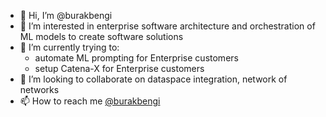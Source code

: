 - 👋 Hi, I’m @burakbengi
- 👀 I’m interested in enterprise software architecture and orchestration of ML models to create software solutions
- 🌱 I’m currently trying to:
  - automate ML prompting for Enterprise customers
  - setup Catena-X for Enterprise customers
- 💞️ I’m looking to collaborate on dataspace integration, network of networks
- 📫 How to reach me [@burakbengi](https://de.linkedin.com/in/vecdi-burak-bengi)

<!---
burakbengi/burakbengi is a ✨ special ✨ repository because its `README.md` (this file) appears on your GitHub profile.
You can click the Preview link to take a look at your changes.
--->
